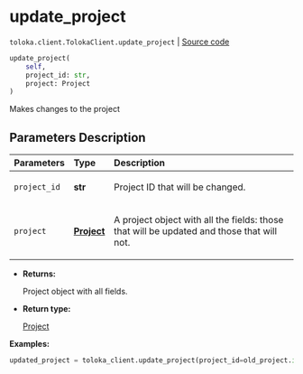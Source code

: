 # update_project
`toloka.client.TolokaClient.update_project` | [Source code](https://github.com/Toloka/toloka-kit/blob/v0.1.25/src/client/__init__.py#L44)

```python
update_project(
    self,
    project_id: str,
    project: Project
)
```

Makes changes to the project

## Parameters Description

| Parameters | Type | Description |
| :----------| :----| :-----------|
`project_id`|**str**|<p>Project ID that will be changed.</p>
`project`|**[Project](toloka.client.project.Project.md)**|<p>A project object with all the fields: those that will be updated and those that will not.</p>

* **Returns:**

  Project object with all fields.

* **Return type:**

  [Project](toloka.client.project.Project.md)

**Examples:**

```python
updated_project = toloka_client.update_project(project_id=old_project.id, project=new_project_object)
```
